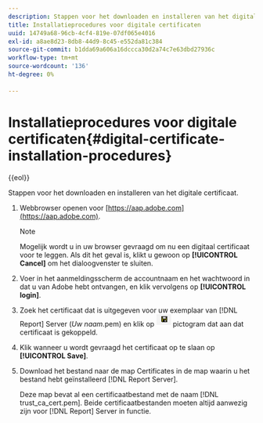 ```yaml
---
description: Stappen voor het downloaden en installeren van het digitale certificaat.
title: Installatieprocedures voor digitale certificaten
uuid: 14749a68-96cb-4cf4-819e-07df065e4016
exl-id: a8ae8d23-8db8-44d9-8c45-e552da81c384
source-git-commit: b1dda69a606a16dccca30d2a74c7e63dbd27936c
workflow-type: tm+mt
source-wordcount: '136'
ht-degree: 0%

---
```


# Installatieprocedures voor digitale certificaten{#digital-certificate-installation-procedures}

{{eol}}

Stappen voor het downloaden en installeren van het digitale certificaat.

1. Webbrowser openen voor [https://aap.adobe.com](https://aap.adobe.com).

   >[!NOTE]
   >
   >Mogelijk wordt u in uw browser gevraagd om nu een digitaal certificaat voor te leggen. Als dit het geval is, klikt u gewoon op **[!UICONTROL Cancel]** om het dialoogvenster te sluiten.

1. Voer in het aanmeldingsscherm de accountnaam en het wachtwoord in dat u van Adobe hebt ontvangen, en klik vervolgens op **[!UICONTROL login]**.
1. Zoek het certificaat dat is uitgegeven voor uw exemplaar van [!DNL Report] Server (*Uw naam*.pem) en klik op ![](assets/btn_save_certificatedownload.PNG) pictogram dat aan dat certificaat is gekoppeld.
1. Klik wanneer u wordt gevraagd het certificaat op te slaan op **[!UICONTROL Save]**.
1. Download het bestand naar de map Certificates in de map waarin u het bestand hebt geïnstalleerd [!DNL Report Server].

   Deze map bevat al een certificaatbestand met de naam [!DNL trust_ca_cert.pem]. Beide certificaatbestanden moeten altijd aanwezig zijn voor [!DNL Report] Server in functie.
